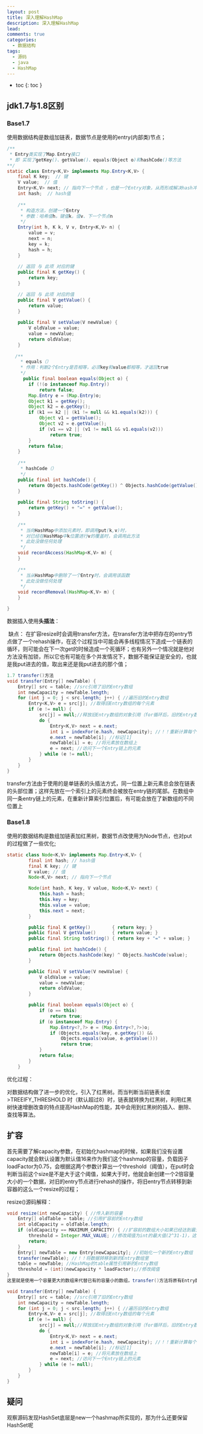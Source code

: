 ```yaml
---
layout: post
title: 深入理解HashMap
description: 深入理解HashMap
lead: 
comments: true
categories: 
  - 数据结构
tags:
  - 源码
  - java
  - HashMap
---
```


- toc
{: toc }


## jdk1.7与1.8区别

### Base1.7

使用数据结构是数组加链表，数据节点是使用的entry(内部类)节点；
<!-- more -->
```java
/** 
 * Entry类实现了Map.Entry接口
 * 即 实现了getKey()、getValue()、equals(Object o)和hashCode()等方法
**/  
static class Entry<K,V> implements Map.Entry<K,V> {
    final K key;  // 键
    V value;  // 值
    Entry<K,V> next; // 指向下一个节点 ，也是一个Entry对象，从而形成解决hash冲突的单链表
    int hash;  // hash值
  
    /** 
     * 构造方法，创建一个Entry 
     * 参数：哈希值h，键值k，值v、下一个节点n 
     */  
    Entry(int h, K k, V v, Entry<K,V> n) {  
        value = v;  
        next = n;  
        key = k;  
        hash = h;  
    }  
  
    // 返回 与 此项 对应的键
    public final K getKey() {  
        return key;  
    }  

    // 返回 与 此项 对应的值
    public final V getValue() {  
        return value;  
    }  
  
    public final V setValue(V newValue) {  
        V oldValue = value;  
        value = newValue;  
        return oldValue;  
    }  
    
   /** 
     * equals（）
     * 作用：判断2个Entry是否相等，必须key和value都相等，才返回true  
     */ 
      public final boolean equals(Object o) {  
        if (!(o instanceof Map.Entry))  
            return false;  
        Map.Entry e = (Map.Entry)o;  
        Object k1 = getKey();  
        Object k2 = e.getKey();  
        if (k1 == k2 || (k1 != null && k1.equals(k2))) {  
            Object v1 = getValue();  
            Object v2 = e.getValue();  
            if (v1 == v2 || (v1 != null && v1.equals(v2)))  
                return true;  
        }  
        return false;  
    }  
    
    /** 
     * hashCode（） 
     */ 
    public final int hashCode() { 
        return Objects.hashCode(getKey()) ^ Objects.hashCode(getValue());  
    }  
  
    public final String toString() {  
        return getKey() + "=" + getValue();  
    }  
  
    /** 
     * 当向HashMap中添加元素时，即调用put(k,v)时， 
     * 对已经在HashMap中k位置进行v的覆盖时，会调用此方法 
     * 此处没做任何处理 
     */  
    void recordAccess(HashMap<K,V> m) {  
    }  
  
    /** 
     * 当从HashMap中删除了一个Entry时，会调用该函数 
     * 此处没做任何处理 
     */  
    void recordRemoval(HashMap<K,V> m) {  
    } 

}
```



数据插入使用**头插法**：

​	缺点： 在扩容resize时会调用transfer方法，在transfer方法中把存在的entry节点做了一个rehash操作，在这个过程当中可能会再多线程情况下造成一个链表的循环，则可能会在下一次get的时候造成一个死循环；也有另外一个情况就是他对方法没有加锁，所以它也有可能在多个并发情况下，数据不能保证是安全的，也就是我put进去的值，取出来还是我put进去的那个值；

```java
1.7 transfer()方法
void transfer(Entry[] newTable) {
    Entry[] src = table; //src引用了旧的Entry数组
    int newCapacity = newTable.length;
    for (int j = 0; j < src.length; j++) { //遍历旧的Entry数组
        Entry<K,V> e = src[j]; //取得旧Entry数组的每个元素
        if (e != null) {
            src[j] = null;//释放旧Entry数组的对象引用（for循环后，旧的Entry数组不再引用任何对象）
            do {
                Entry<K,V> next = e.next;
                int i = indexFor(e.hash, newCapacity); //！！重新计算每个元素在数组中的位置
                e.next = newTable[i]; //标记[1]
                newTable[i] = e; //将元素放在数组上
                e = next; //访问下一个Entry链上的元素
            } while (e != null);
        }
    }
}
```

transfer方法由于使用的是单链表的头插法方式，同一位置上新元素总会放在链表的头部位置；这样先放在一个索引上的元素终会被放在entry链的尾部。在数组中同一条entry链上的元素，在重新计算索引位置后，有可能会放在了新数组的不同位置上



### Base1.8

使用的数据结构是数组加链表加红黑树，数据节点改使用为Node节点，也对put的过程做了一些优化;

```java
static class Node<K,V> implements Map.Entry<K,V> {
        final int hash; // hash值
        final K key; // 键
        V value; // 值
        Node<K,V> next; // 指向下一个节点

        Node(int hash, K key, V value, Node<K,V> next) {
            this.hash = hash;
            this.key = key;
            this.value = value;
            this.next = next;
        }

        public final K getKey()        { return key; }
        public final V getValue()      { return value; }
        public final String toString() { return key + "=" + value; }

        public final int hashCode() {
            return Objects.hashCode(key) ^ Objects.hashCode(value);
        }

        public final V setValue(V newValue) {
            V oldValue = value;
            value = newValue;
            return oldValue;
        }

        public final boolean equals(Object o) {
            if (o == this)
                return true;
            if (o instanceof Map.Entry) {
                Map.Entry<?,?> e = (Map.Entry<?,?>)o;
                if (Objects.equals(key, e.getKey()) &&
                    Objects.equals(value, e.getValue()))
                    return true;
            }
            return false;
        }
    }
```



优化过程： 

​	对数据结构做了进一步的优化，引入了红黑树。而当判断当前链表长度>TREEIFY_THRESHOLD 时（默认超过8）时，链表就转换为红黑树，利用红黑树快速增删改查的特点提高HashMap的性能，其中会用到红黑树的插入、删除、查找等算法。





## 扩容

​		首先需要了解capacity参数，在初始化hashmap的时候，如果我们没有设置capacity就会默认设置为默认值16来作为我们这个hashmap的容量，负载因子loadFactor为0.75，会根据这两个参数计算出一个threshold（阈值），在put时会判断当前这个size是不是大于这个阈值，如果大于时，他就会新创建一个2倍容量大小的一个数据，对旧的entry节点进行rehash的操作，将旧entry节点转移到新容器的这么一个resize的过程；

resize()源码解释：

```java
void resize(int newCapacity) { //传入新的容量
    Entry[] oldTable = table; //引用扩容前的Entry数组
    int oldCapacity = oldTable.length;
    if (oldCapacity == MAXIMUM_CAPACITY) { //扩容前的数组大小如果已经达到最大(2^30)了
    	threshold = Integer.MAX_VALUE; //修改阈值为int的最大值(2^31-1)，这样以后就不会扩容了
    	return;
	}
    Entry[] newTable = new Entry[newCapacity]; //初始化一个新的Entry数组
    transfer(newTable); //！！将数据转移到新的Entry数组里
    table = newTable; //HashMap的table属性引用新的Entry数组
    threshold = (int)(newCapacity * loadFactor);//修改阈值
}
这里就是使用一个容量更大的数组来代替已有的容量小的数组，transfer()方法将原有Entry数组的元素拷贝到新的Entry数组里。

void transfer(Entry[] newTable) {
    Entry[] src = table; //src引用了旧的Entry数组
    int newCapacity = newTable.length;
    for (int j = 0; j < src.length; j++) { //遍历旧的Entry数组
        Entry<K,V> e = src[j]; //取得旧Entry数组的每个元素
        if (e != null) {
            src[j] = null;//释放旧Entry数组的对象引用（for循环后，旧的Entry数组不再引用任何对象）
            do {
                Entry<K,V> next = e.next;
                int i = indexFor(e.hash, newCapacity); //！！重新计算每个元素在数组中的位置
                e.next = newTable[i]; //标记[1]
                newTable[i] = e; //将元素放在数组上
                e = next; //访问下一个Entry链上的元素
            } while (e != null);
        }
    }
}
```





## 疑问

观察源码发现HashSet底层是new一个hashmap所实现的，那为什么还要保留HashSet呢